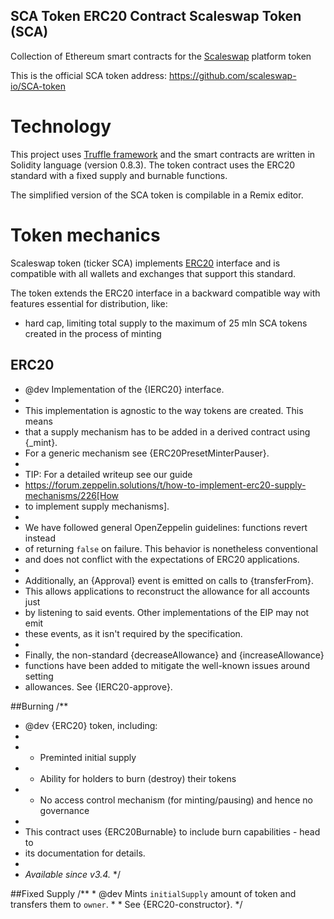 SCA Token ERC20 Contract
Scaleswap Token (SCA)
---

Collection of Ethereum smart contracts for the
[Scaleswap](https://scaleswap.io) platform token

This is the official SCA token address:
https://github.com/scaleswap-io/SCA-token

# Technology

This project uses [Truffle framework](http://truffleframework.com/) and the smart
contracts are written in Solidity language (version 0.8.3).
The token contract uses the ERC20 standard with a fixed supply and burnable functions.

The simplified version of the SCA token is compilable in a Remix editor. 

# Token mechanics

Scaleswap token (ticker SCA) implements
[ERC20](https://en.wikipedia.org/wiki/ERC20) interface and is compatible with
all wallets and exchanges that support this standard.

The token extends the ERC20 interface in a backward compatible way with features
essential for distribution, like:
- hard cap, limiting total supply to the maximum of 25 mln SCA tokens created
  in the process of minting


## ERC20

 * @dev Implementation of the {IERC20} interface.
 *
 * This implementation is agnostic to the way tokens are created. This means
 * that a supply mechanism has to be added in a derived contract using {_mint}.
 * For a generic mechanism see {ERC20PresetMinterPauser}.
 *
 * TIP: For a detailed writeup see our guide
 * https://forum.zeppelin.solutions/t/how-to-implement-erc20-supply-mechanisms/226[How
 * to implement supply mechanisms].
 *
 * We have followed general OpenZeppelin guidelines: functions revert instead
 * of returning `false` on failure. This behavior is nonetheless conventional
 * and does not conflict with the expectations of ERC20 applications.
 *
 * Additionally, an {Approval} event is emitted on calls to {transferFrom}.
 * This allows applications to reconstruct the allowance for all accounts just
 * by listening to said events. Other implementations of the EIP may not emit
 * these events, as it isn't required by the specification.
 *
 * Finally, the non-standard {decreaseAllowance} and {increaseAllowance}
 * functions have been added to mitigate the well-known issues around setting
 * allowances. See {IERC20-approve}.

##Burning
/**
 * @dev {ERC20} token, including:
 *
 *  - Preminted initial supply
 *  - Ability for holders to burn (destroy) their tokens
 *  - No access control mechanism (for minting/pausing) and hence no governance
 *
 * This contract uses {ERC20Burnable} to include burn capabilities - head to
 * its documentation for details.
 *
 * _Available since v3.4._
 */


##Fixed Supply
    /**
     * @dev Mints `initialSupply` amount of token and transfers them to `owner`.
     *
     * See {ERC20-constructor}.
     */
